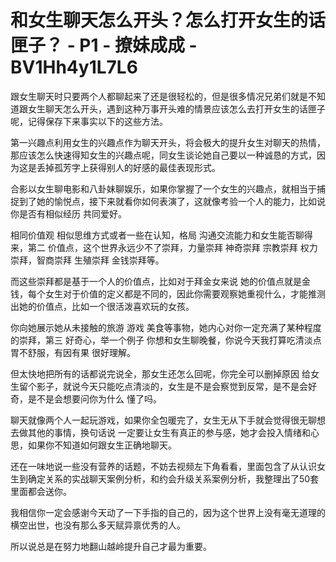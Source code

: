# 和女生聊天怎么开头？怎么打开女生的话匣子？ - P1 - 撩妹成成 - BV1Hh4y1L7L6

跟女生聊天时只要两个人都聊起来了还是很轻松的，但是很多情况兄弟们就是不知道跟女生聊天怎么开头，遇到这种万事开头难的情景应该怎么去打开女生的话匣子呢，记得保存下来事实以下的这些方法。

第一兴趣点利用女生的兴趣点作为聊天开头，将会极大的提升女生对聊天的热情，那应该怎么快速得知女生的兴趣点呢，同女生谈论她自己要以一种诚恳的方式，因为这是丢掉孤芳字上获得别人的好感的最佳表现形式。

合影以女生聊电影和八卦妹聊娱乐，如果你掌握了一个女生的兴趣点，就相当于捕捉到了她的愉悦点，接下来就看你如何表演了，这就像考验一个人的能力，比如说你是否有相似经历 共同爱好。

相同价值观 相似思维方式或者一些在认知，格局 沟通交流能力和女生能否聊得来，第二 价值点，这个世界永远少不了崇拜，力量崇拜 神奇崇拜 宗教崇拜 权力崇拜，智商崇拜 生殖崇拜 金钱崇拜等。

而这些崇拜都是基于一个人的价值点，比如对于拜金女来说 她的价值点就是金钱，每个女生对于价值的定义都是不同的，因此你需要观察她重视什么，才能推测出她的价值点，比如一个很活泼喜欢玩的女孩。

你向她展示她从未接触的旅游 游戏 美食等事物，她内心对你一定充满了某种程度的崇拜，第三 好奇心，举一个例子 你想和女生聊晚餐，你说今天我打算吃清淡点 胃不舒服，有因有果 很好理解。

但太快地把所有的话都说完说全，那女生还怎么回呢，你完全可以删掉原因 给女生留个影子，就说今天只能吃点清淡的，女生是不是会察觉到反常，是不是会好奇，是不是会想要问你为什么 懂了吗。

聊天就像两个人一起玩游戏，如果你全包暖完了，女生无从下手就会觉得很无聊想去做其他的事情，换句话说 一定要让女生有真正的参与感，她才会投入情绪和心思，如果你不知道如何跟女生正确地聊天。

还在一味地说一些没有营养的话题，不妨去视频左下角看看，里面包含了从认识女生到确定关系的实战聊天案例分析，和约会升级关系案例分析，我整理出了50套 里面都会送你。

我相信你一定会感谢今天动了一下手指的自己的，因为这个世界上没有毫无道理的横空出世，也没有那么多天赋异禀优秀的人。

所以说总是在努力地翻山越岭提升自己才最为重要。